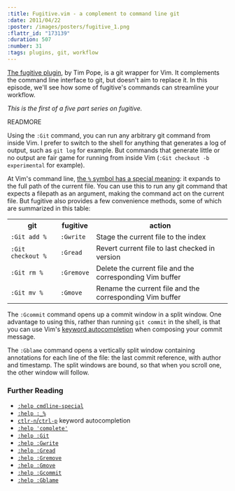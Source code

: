 ```yaml
--- 
:title: Fugitive.vim - a complement to command line git
:date: 2011/04/22
:poster: /images/posters/fugitive_1.png
:flattr_id: "173139"
:duration: 507
:number: 31
:tags: plugins, git, workflow
---
```


[The fugitive plugin][f], by Tim Pope, is a git wrapper for Vim. It  complements the command line interface to git, but doesn't aim to replace it. In this episode, we'll see how some of fugitive's commands can streamline your workflow.

*This is the first of a five part series on fugitive.*

[f]: https://github.com/tpope/vim-fugitive

READMORE


Using the `:Git` command, you can run any arbitrary git command from inside Vim. I prefer to switch to the shell for anything that generates a log of output, such as `git log` for example. But commands that generate little or no output are fair game for running from inside Vim (`:Git checkout -b experimental` for example).

At Vim's command line, [the `%` symbol has a special meaning][special]: it expands to the full path of the current file. You can use this to run any git command that expects a filepath as an argument, making the command act on the current file. But fugitive also provides a few convenience methods, some of which are summarized in this table:

<table>
   <tr>
       <th>git</th>
       <th>fugitive</th>
       <th>action</th>
   </tr>
   <tr>
       <td><code>:Git add %</code></td>
       <td><code>:Gwrite</code></td>
       <td>Stage the current file to the index</td>
   </tr>
   <tr>
       <td><code>:Git checkout %</code></td>
       <td><code>:Gread</code></td>
       <td>Revert current file to last checked in version</td>
   </tr>
   <tr>
       <td><code>:Git rm %</code></td>
       <td><code>:Gremove</code></td>
       <td>Delete the current file and the corresponding Vim buffer</td>
   </tr>
   <tr>
       <td><code>:Git mv %</code></td>
       <td><code>:Gmove</code></td>
       <td>Rename the current file and the corresponding Vim buffer</td>
   </tr>
</table>

The `:Gcommit` command opens up a commit window in a split window. One advantage to using this, rather than running `git commit` in the shell, is that you can use Vim's [keyword autocompletion][cpt] when composing your commit message.

The `:Gblame` command opens a vertically split window containing annotations for each line of the file: the last commit reference, with author and timestamp. The split windows are bound, so that when you scroll one, the other window will follow.

### Further Reading

* [`:help cmdline-special`][special]
* [`:help :_%`][percent]
* [`ctlr-n`/`ctrl-p`][np] keyword autocompletion
* [`:help 'complete'`][cpt]
* [`:help :Git`][g]
* [`:help :Gwrite`][w]
* [`:help :Gread`][r]
* [`:help :Gremove`][rm]
* [`:help :Gmove`][mv]
* [`:help :Gcommit`][ci]
* [`:help :Gblame`][blame]

[np]: http://vimdoc.sourceforge.net/htmldoc/insert.html#compl-generic
[percent]: http://vimdoc.sourceforge.net/htmldoc/cmdline.html#:_%
[special]: http://vimdoc.sourceforge.net/htmldoc/cmdline.html#cmdline-special
[cpt]: http://vimdoc.sourceforge.net/htmldoc/options.html#'complete'
[g]: https://github.com/tpope/vim-fugitive/blob/762bfa79795146ee44d50d4ce8b3e36efcb603b8/doc/fugitive.txt#L42-44
[w]: https://github.com/tpope/vim-fugitive/blob/762bfa79795146ee44d50d4ce8b3e36efcb603b8/doc/fugitive.txt#L108-114
[r]: https://github.com/tpope/vim-fugitive/blob/762bfa79795146ee44d50d4ce8b3e36efcb603b8/doc/fugitive.txt#L99-103
[rm]: https://github.com/tpope/vim-fugitive/blob/762bfa79795146ee44d50d4ce8b3e36efcb603b8/doc/fugitive.txt#L149-153
[mv]: https://github.com/tpope/vim-fugitive/blob/762bfa79795146ee44d50d4ce8b3e36efcb603b8/doc/fugitive.txt#L143-147
[ci]: https://github.com/tpope/vim-fugitive/blob/762bfa79795146ee44d50d4ce8b3e36efcb603b8/doc/fugitive.txt#L62-72
[blame]: https://github.com/tpope/vim-fugitive/blob/762bfa79795146ee44d50d4ce8b3e36efcb603b8/doc/fugitive.txt#L155-160
